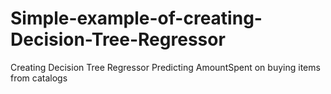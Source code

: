 # Simple-example-of-creating-Decision-Tree-Regressor
Creating Decision Tree Regressor
Predicting AmountSpent on buying items from catalogs
